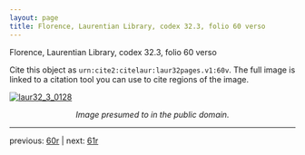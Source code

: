 ```yaml
---
layout: page
title: Florence, Laurentian Library, codex 32.3, folio 60 verso
---
```


Florence, Laurentian Library, codex 32.3, folio 60 verso

Cite this object as `urn:cite2:citelaur:laur32pages.v1:60v`.  The full image is linked to a citation tool you can use to cite regions of the image.

[![laur32_3_0128](http://www.homermultitext.org/iipsrv?IIIF=/project/homer/pyramidal/deepzoom/citelaur/laur32imgs/v1/laur32_3_0128.tif/full/800,/0/default.jpg)](http://www.homermultitext.org/ict2/?urn=urn:cite2:citelaur:laur32imgs.v1:laur32_3_0128) 

<p style="text-align: center; font-style: italic;">Image presumed to in the public domain.</p>

---

previous: [60r](../60r/) | next: [61r](../61r/)